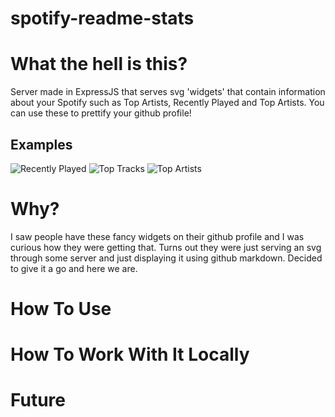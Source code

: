 # spotify-readme-stats

# What the hell is this?

Server made in ExpressJS that serves svg 'widgets' that contain information
about your Spotify such as Top Artists, Recently Played and Top Artists. You
can use these to prettify your github profile!

## Examples
![Recently Played]()
![Top Tracks]()
![Top Artists]()

# Why?

I saw people have these fancy widgets on their github profile and I was curious
how they were getting that. Turns out they were just serving an svg through
some server and just displaying it using github markdown. Decided to give it a
go and here we are.

# How To Use

# How To Work With It Locally

# Future
